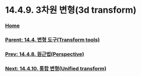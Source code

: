# 14.4.9. 3차원 변형(3d transform)

### [Home](./00-home.md)
### [Parent: 14.4. 변형 도구(Transform tools)](./14-04-00-transform-tools.md)
### [Prev: 14.4.8. 원근법(Perspective)](./14-04-08-perspective.md)
### [Next: 14.4.10. 통합 변형(Unified transform)](./14-04-10-unified-transform.md)
